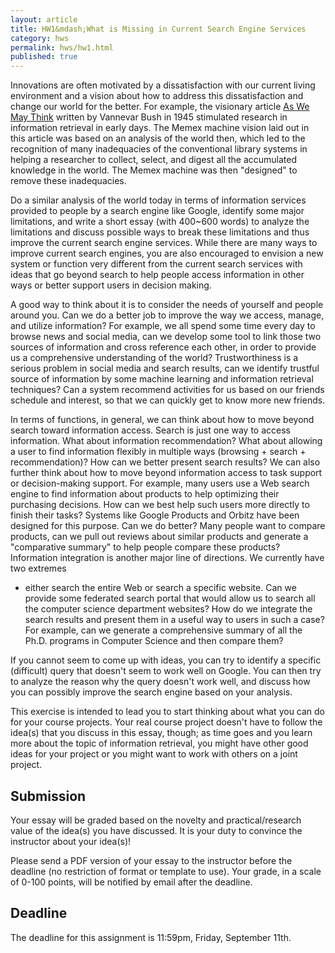 ```yaml
---
layout: article     
title: HW1&mdash;What is Missing in Current Search Engine Services         
category: hws       
permalink: hws/hw1.html       
published: true        
---
```


Innovations are often motivated by a dissatisfaction with our current living
environment and a vision about how to address this dissatisfaction and change
our world for the better. For example, the visionary article [As We May Think](http://www.theatlantic.com/magazine/archive/1945/07/as-we-may-think/303881/)
written by Vannevar Bush in 1945 stimulated research in information retrieval in
early days. The Memex machine vision laid out in this article was based on an
analysis of the world then, which led to the recognition of many inadequacies
of the conventional library systems in helping a researcher to collect, select,
and digest all the accumulated knowledge in the world. The Memex machine was
then "designed" to remove these inadequacies.

Do a similar analysis of the world today in terms of information services
provided to people by a search engine like Google, identify some major
limitations, and write a short essay (with 400~600 words) to analyze the
limitations and discuss possible ways to break these limitations and thus
improve the current search engine services. While there are many ways to improve current
search engines, you are also encouraged to envision a new system or function very different
from the current search services with ideas that go beyond search to help people
access information in other ways or better support users in decision making.

A good way to think about it is to consider the needs of yourself and people
around you. Can we do a better job to improve the way we access, manage, and
utilize information? For example, we all spend some time every day to browse news and social media, can we
develop some tool to link those two sources of information and cross reference each other, in order to provide us a comprehensive understanding of the world? Trustworthiness is a serious problem in social media and search results, can we identify trustful source of information by some machine learning and information retrieval techniques? Can a system recommend activities for us based on our friends schedule and interest, so that we can quickly get to know more new friends.    

In terms of functions, in general, we can think about how to move beyond search
toward information access. Search is just one way to access information. What
about information recommendation? What about allowing a user to find information
flexibly in multiple ways (browsing + search + recommendation)? How can we
better present search results? We can also further think about how to move
beyond information access to task support or decision-making support. For
example, many users use a Web search engine to find information about products
to help optimizing their purchasing decisions. How can we best help such users
more directly to finish their tasks? Systems like Google Products and Orbitz
have been designed for this purpose. Can we do better? Many people want to
compare products, can we pull out reviews about similar products and generate a
"comparative summary" to help people compare these products? Information
integration is another major line of directions. We currently have two extremes
- either search the entire Web or search a specific website. Can we provide some
federated search portal that would allow us to search all the computer science
department websites? How do we integrate the search results and present them
in a useful way to users in such a case? For example, can we generate a
comprehensive summary of all the Ph.D. programs in Computer Science and then compare them?

If you cannot seem to come up with ideas, you can try to identify a specific
(difficult) query that doesn't seem to work well on Google. You can then try to
analyze the reason why the query doesn't work well, and discuss how you can
possibly improve the search engine based on your analysis.

This exercise is intended to lead you to start thinking about what you can do
for your course projects. Your real course project doesn't have to follow the
idea(s) that you discuss in this essay, though; as time goes and you learn
more about the topic of information retrieval, you might have other good ideas for your project or you
might want to work with others on a joint project.

## Submission

Your essay will be graded based on the novelty and practical/research value of the
idea(s) you have discussed. It is your duty to convince the instructor about your idea(s)! 

Please send a PDF version of your essay to the instructor before the deadline (no restriction of format or template to use). Your grade, in a scale of 0-100 points, will be notified by email after the deadline.

## Deadline

The deadline for this assignment is 11:59pm, Friday, September 11th. 
   
